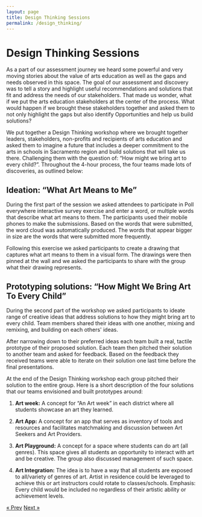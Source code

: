 ```yaml
---
layout: page
title: Design Thinking Sessions
permalink: /design_thinking/
---
```

# Design Thinking Sessions

As a part of our assessment journey we heard some powerful and very moving stories about the
value of arts education as well as the gaps and needs observed in this space. The goal of our
assessment and discovery was to tell a story and highlight useful recommendations and solutions
that fit and address the needs of our stakeholders. That made us wonder, what if we put the arts
education stakeholders at the center of the process. What would happen if we brought these
stakeholders together and asked them to not only highlight the gaps but also identify
Opportunities and help us build solutions?

We put together a Design Thinking workshop where we brought together leaders, stakeholders,
non-profits and recipients of arts education and asked them to imagine a future that includes a
deeper commitment to the arts in schools in Sacramento region and build solutions that will take
us there. Challenging them with the question of: “How might we bring art to every child?”.
Throughout the 4-hour process, the four teams made lots of discoveries, as outlined below: 

## Ideation: “What Art Means to Me”
During the first part of the session we asked attendees to participate in Poll everywhere
interactive survey exercise and enter a word, or multiple words that describe what art means to
them. The participants used their mobile phones to make the submissions. Based on the words
that were submitted, the word cloud was automatically produced. The words that appear bigger
in size are the words that were submitted more frequently. 

Following this exercise we asked participants to create a drawing that captures what art means to
them in a visual form. The drawings were then pinned at the wall and we asked the participants
to share with the group what their drawing represents.

## Prototyping solutions: “How Might We Bring Art To Every Child”
During the second part of the workshop we asked participants to ideate range of creative ideas
that address solutions to how they might bring art to every child. Team members shared their
ideas with one another, mixing and remixing, and building on each others' ideas.

After narrowing down to their preferred ideas each team built a real, tactile prototype of their
proposed solution. Each team then pitched their solution to another team and asked for feedback.
Based on the feedback they received teams were able to iterate on their solution one last time
before the final presentations. 

At the end of the Design Thinking workshop each group pitched their solution to the entire
group. Here is a short description of the four solutions that our teams envisioned and built
prototypes around:

1. **Art week:** A concept for “An Art week” in each district where all students showcase an art
they learned.

2. **Art App:** A concept for an app that serves as inventory of tools and resources and facilitates
matchmaking and discussion between Art Seekers and Art Providers.

3. **Art Playground:** A concept for a space where students can do art (all genres). This space
gives all students an opportunity to interact with art and be creative. The group also discussed
management of such space.

4. **Art Integration:** The idea is to have a way that all students are exposed to all/variety of
genres of art. Artist in residence could be leveraged to achieve this or art instructors could rotate
to classes/schools. Emphasis: Every child would be included no regardless of their artistic ability
or achievement levels.



<!-- Pagination -->
<div class="pagination">
  <a class="pagination-item older" href="{{ site.baseurl }}/share">&laquo; Prev</a>
  <a class="pagination-item newer" href="{{ site.baseurl }}/resource_library">Next &raquo;</a>
</div>

